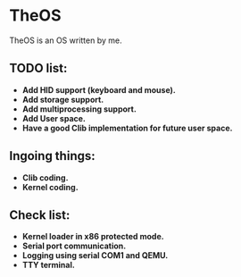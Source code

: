 # TheOS
TheOS is an OS written by me.

## TODO list:
- **Add HID support (keyboard and mouse).**
- **Add storage support.**
- **Add multiprocessing support.**
- **Add User space.**
- **Have a good Clib implementation for future user space.**

## Ingoing things:
- **Clib coding.**
- **Kernel coding.**

## Check list:
- **Kernel loader in x86 protected mode.**
- **Serial port communication.**
- **Logging using serial COM1 and QEMU.**
- **TTY terminal.**
